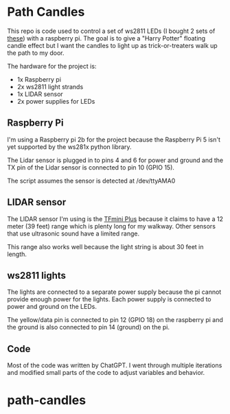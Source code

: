 # Path Candles

This repo is code used to control a set of ws2811 LEDs (I bought 2 sets of [these](https://wallyslights.com/collections/12v-pixels/products/12v-ws2811-xconnect-resistor-bullet-pixel)) with a raspberry pi.
The goal is to give a "Harry Potter" floating candle effect but I want the candles to light up as trick-or-treaters walk up the path to my door.

The hardware for the project is:

- 1x Raspberry pi
- 2x ws2811 light strands
- 1x LIDAR sensor
- 2x power supplies for LEDs

## Raspberry Pi

I'm using a Raspberry pi 2b for the project because the Raspberry Pi 5 isn't yet supported by the ws281x python library.

The Lidar sensor is plugged in to pins 4 and 6 for power and ground and the TX pin of the Lidar sensor is connected to pin 10 (GPIO 15).

The script assumes the sensor is detected at /dev/ttyAMA0

## LIDAR sensor

The LIDAR sensor I'm using is the [TFmini Plus](https://a.co/d/33CVua1) because it claims to have a 12 meter (39 feet) range which is plenty long for my walkway.
Other sensors that use ultrasonic sound have a limited range.

This range also works well because the light string is about 30 feet in length.

## ws2811 lights

The lights are connected to a separate power supply because the pi cannot provide enough power for the lights.
Each power supply is connected to power and ground on the LEDs.

The yellow/data pin is connected to pin 12 (GPIO 18) on the raspberry pi and the ground is also connected to pin 14 (ground) on the pi.

## Code

Most of the code was written by ChatGPT.
I went through multiple iterations and modified small parts of the code to adjust variables and behavior.
# path-candles
